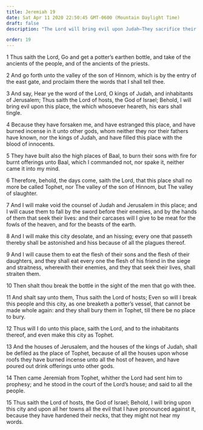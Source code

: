 ```yaml
---
title: Jeremiah 19
date: Sat Apr 11 2020 22:50:45 GMT-0600 (Mountain Daylight Time)
draft: false
description: "The Lord will bring evil upon Judah—They sacrifice their children to Baal—In the siege they will eat the flesh of their sons and daughters."

order: 19
---
```

    
1 Thus saith the Lord, Go and get a potter’s earthen bottle, and take of the ancients of the people, and of the ancients of the priests.

2 And go forth unto the valley of the son of Hinnom, which is by the entry of the east gate, and proclaim there the words that I shall tell thee.

3 And say, Hear ye the word of the Lord, O kings of Judah, and inhabitants of Jerusalem; Thus saith the Lord of hosts, the God of Israel; Behold, I will bring evil upon this place, the which whosoever heareth, his ears shall tingle.

4 Because they have forsaken me, and have estranged this place, and have burned incense in it unto other gods, whom neither they nor their fathers have known, nor the kings of Judah, and have filled this place with the blood of innocents.

5 They have built also the high places of Baal, to burn their sons with fire for burnt offerings unto Baal, which I commanded not, nor spake it, neither came it into my mind.

6 Therefore, behold, the days come, saith the Lord, that this place shall no more be called Tophet, nor The valley of the son of Hinnom, but The valley of slaughter.

7 And I will make void the counsel of Judah and Jerusalem in this place; and I will cause them to fall by the sword before their enemies, and by the hands of them that seek their lives: and their carcases will I give to be meat for the fowls of the heaven, and for the beasts of the earth.

8 And I will make this city desolate, and an hissing; every one that passeth thereby shall be astonished and hiss because of all the plagues thereof.

9 And I will cause them to eat the flesh of their sons and the flesh of their daughters, and they shall eat every one the flesh of his friend in the siege and straitness, wherewith their enemies, and they that seek their lives, shall straiten them.

10 Then shalt thou break the bottle in the sight of the men that go with thee.

11 And shalt say unto them, Thus saith the Lord of hosts; Even so will I break this people and this city, as one breaketh a potter’s vessel, that cannot be made whole again: and they shall bury them in Tophet, till there be no place to bury.

12 Thus will I do unto this place, saith the Lord, and to the inhabitants thereof, and even make this city as Tophet.

13 And the houses of Jerusalem, and the houses of the kings of Judah, shall be defiled as the place of Tophet, because of all the houses upon whose roofs they have burned incense unto all the host of heaven, and have poured out drink offerings unto other gods.

14 Then came Jeremiah from Tophet, whither the Lord had sent him to prophesy; and he stood in the court of the Lord’s house; and said to all the people.

15 Thus saith the Lord of hosts, the God of Israel; Behold, I will bring upon this city and upon all her towns all the evil that I have pronounced against it, because they have hardened their necks, that they might not hear my words.

